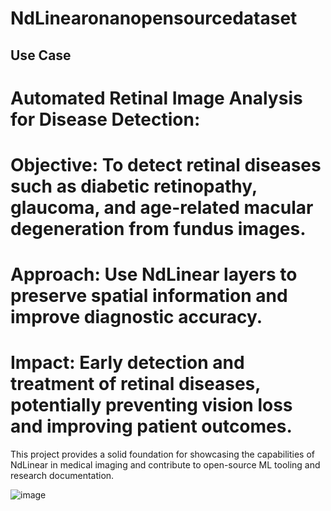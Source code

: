 # NdLinearonanopensourcedataset

## Use Case
# Automated Retinal Image Analysis for Disease Detection:
# Objective: To detect retinal diseases such as diabetic retinopathy, glaucoma, and age-related macular degeneration from fundus images.
# Approach: Use NdLinear layers to preserve spatial information and improve diagnostic accuracy.
# Impact: Early detection and treatment of retinal diseases, potentially preventing vision loss and improving patient outcomes.

This project provides a solid foundation for showcasing the capabilities of NdLinear in medical imaging and contribute to open-source ML tooling and research documentation. 


![image](https://github.com/user-attachments/assets/c845be2b-d9e4-4355-aaf4-2166ce3e284a)




